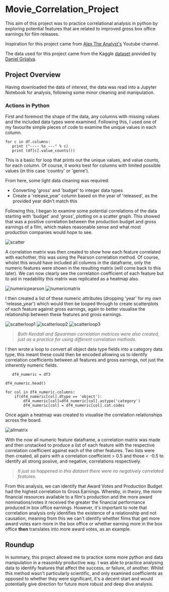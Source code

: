 # Movie_Correlation_Project


This aim of this project was to practice correlational analysis in python by exploring potential features that are related to improved gross box office earnings for film releases.

Inspiration for this project came from [Alex The Analyst's](https://www.youtube.com/channel/UC7cs8q-gJRlGwj4A8OmCmXg) Youtube channel.

The data used for this project came from the Kaggle [dataset](https://www.kaggle.com/danielgrijalvas/movies/version/2) provided by [Daniel Grijalva](https://www.kaggle.com/danielgrijalvas).

## Project Overview

Having downloaded the data of interest, the data was read into a Jupyter Notebook for analysis, following some minor cleaning and manipulation.

### Actions in Python

First and foremost the shape of the data, any columns with missing values and the included data types were examined. Following this, I used one of my favourite simple pieces of code to examine the unique values in each column.

    for c in df.columns:
       print ("---- %s ---" % c)
       print (df[c].value_counts())

This is a basic for loop that prints out the unique values, and value counts, for each column. Of course, it works best for columns with limited possible values (in this case 'country' or 'genre').

From here, some light data cleaning was required:
- Converting 'gross' and 'budget' to integer data types
- Create a 'release_year' column based on the year of 'released', as the provided year didn't match this

Following this, I began to examine some potential correlations of the data starting with 'budget' and 'gross', plotting on a scatter graph. This showed that was a positive correlation between the production budget and gross earnings of a film, which makes reasonable sense and what most production companies would hope to see.

![scatter](https://github.com/Dejean97/Movie_Correlation_Project/blob/main/scatter%20screenshot.png)

A correlation matrix was then created to show how each feature correlated with eachother, this was using the Pearson correlation method. Of course, wholst this would have included all columns in the dataframe, only the numeric features were shown in the resulting matrix (will come back to this later). We can now clearly see the correlation coefficient of each feature but to aid in readability this matrix was replicated as a heatmap also.

![numericpearson](https://github.com/Dejean97/Movie_Correlation_Project/blob/main/numeric%20pearson.png)
![numericmatrix](https://github.com/Dejean97/Movie_Correlation_Project/blob/main/numeric%20matrix.png)

I then created a list of these numeric attributes (dropping 'year' for my own 'release_year') which would then be looped through to create scatterplots of each feature against gross earnings, again to better visualise the relationship between these features and gross earnings.

![scatterloop1](https://github.com/Dejean97/Movie_Correlation_Project/blob/main/loop%20scatter%201.png)
![scatterloop2](https://github.com/Dejean97/Movie_Correlation_Project/blob/main/loop%20scatter%202.png)
![scatterloop3](https://github.com/Dejean97/Movie_Correlation_Project/blob/main/loop%20scatter%203.png)

> *Both Kendall and Spearman correlation matrices were also created, just as a practice for using different correlation methods.*

I then wrote a loop to convert all object data type fields into a category data type, this meant these could then be encoded allowing us to identify correlation coefficients between all features and gross earnings, not just the inherently numeric fields.

       df4_numeric = df3
        
    df4_numeric.head()
         
    for col in df4_numeric.columns:
        if(df4_numeric[col].dtype == 'object'):
            df4_numeric[col]=df4_numeric[col].astype('category')
            df4_numeric[col] = df4_numeric[col].cat.codes

Once again a heatmap was created to visualise the correlation relationships across the board.

![allmatrix](https://github.com/Dejean97/Movie_Correlation_Project/blob/main/all%20matrix.png)

With the now all numeric feature dataframe, a correlation matrix was made and then unstacked to produce a list of each feature with the respective correlation coefficient against each of the other features. Two lists were then created, all pairs with a correlation coefficient > 0.5 and those < -0.5 to identify all strong posiive, and negative, correlations respectively.

> *It just so happened in this dataset there were no negatively correlated features.*

From this analysis, we can identify that Award Votes and Production Budget had the highest correlation to Gross Earnings. Whereby, in theory, the more financial resources available to a film's production and the more award nominations/votes it received the greater the financial performance produced in box office earnings. However, it's important to note that correlation analysis only identifies the existence of a relationship and not causation, meaning from this we can't identify whether films that get more award votes earn more in the box office or whether earning more in the box office **then** translates into more award votes, as an example.

## Roundup

In summary, this project allowed me to practice some more python and data manipulation in a reasonbly productive way. I was able to practice analysing data to identify features that affect the success, or failure, of another. Whilst this method wasn't particularly scientific, and only examined coefficients as opposed to whether they were significant, it's a decent start and would potentially give direction for future more robust and deep dive analysis.
